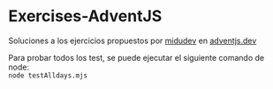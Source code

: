 # Exercises-AdventJS  
Soluciones a los ejercicios propuestos por [midudev](https://midu.dev/) en [adventjs.dev](https://adventjs.dev/challenges)  
  
Para probar todos los test, se puede ejecutar el siguiente comando de node:  
`node testAlldays.mjs `  
